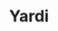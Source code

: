 ---
title:  "Yardi" 
categories: right project small-gap
link: /projects/yardi
size: "large"
type: "project"
ccode: "default"
desc: "#CUBELYFE<br>grinding IRL dailies in marketing @yardisystems"
cta: "ENERGIZED FOR TOMORROW"
img: "stock3.png"
imgtype: ""
imgbgcode: ""
repeat: "false"
order: 2
---